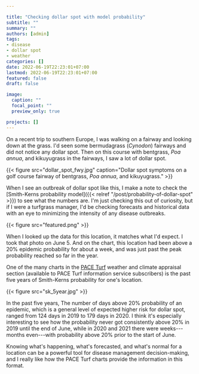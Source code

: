 ```yaml
---

title: "Checking dollar spot with model probability"
subtitle: ""
summary: ""
authors: [admin]
tags: 
- disease
- dollar spot
- weather
categories: []
date: 2022-06-19T22:23:01+07:00
lastmod: 2022-06-19T22:23:01+07:00
featured: false
draft: false

image:
  caption: ""
  focal_point: ""
  preview_only: true

projects: []
---
```


On a recent trip to southern Europe, I was walking on a fairway and looking down at the grass. I'd seen some bermudagrass (*Cynodon*) fairways and did not notice any dollar spot. Then on this course with bentgrass, *Poa annua*, and kikuyugrass in the fairways, I saw a lot of dollar spot.

{{< figure src="dollar_spot_fwy.jpg" caption="Dollar spot symptoms on a golf course fairway of bentgrass, *Poa annua*, and kikuyugrass." >}}

When I see an outbreak of dollar spot like this, I make a note to check the [Smith-Kerns probability model]({{< relref "/post/probability-of-dollar-spot" >}}) to see what the numbers are. I'm just checking this out of curiosity, but if I were a turfgrass manager, I'd be checking forecasts and historical data with an eye to minimizing the intensity of any disease outbreaks.

{{< figure src="featured.png" >}}

When I looked up the data for this location, it matches what I'd expect. I took that photo on June 5. And on the chart, this location had been above a 20% epidemic probability for about a week, and was just past the peak probability reached so far in the year. 

One of the many charts in the [PACE Turf](https://paceturf.org/) weather and climate appraisal section (available to PACE Turf information service subscribers) is the past five years of Smith-Kerns probability for one's location.

{{< figure src="sk_5year.jpg" >}}

In the past five years, The number of days above 20% probability of an epidemic, which is a general level of expected higher risk for dollar spot, ranged from 124 days in 2019 to 179 days in 2020. I think it's especially interesting to see how the probability never got consistently above 20% in 2019 until the end of June, while in 2020 and 2021 there were weeks---months even---with probability above 20% prior to the start of June.

Knowing what's happening, what's forecasted, and what's normal for a location can be a powerful tool for disease management decision-making, and I really like how the PACE Turf charts provide the information in this format.

